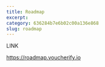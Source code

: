 ```yaml
---
title: Roadmap
excerpt: 
category: 636284b7e6b02c00a136e868
slug: roadmap
---
```


LINK

https://roadmap.voucherify.io